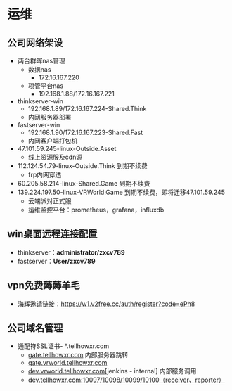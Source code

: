 # 运维

## 公司网络架设
- 两台群晖nas管理
  - 数据nas
    - 172.16.167.220 
  - 项管平台nas
    - 192.168.1.88/172.16.167.221
- thinkserver-win
    - 192.168.1.89/172.16.167.224-Shared.Think
    - 内网服务器部署
- fastserver-win
    - 192.168.1.90/172.16.167.223-Shared.Fast
    - 内网客户端打包机
- 47.101.59.245-linux-Outside.Asset
  - 线上资源服及cdn源
- 112.124.54.79-linux-Outside.Think 到期不续费
  - frp内网穿透
- 60.205.58.214-linux-Shared.Game 到期不续费
- 139.224.197.50-linux-VRWorld.Game 到期不续费，即将迁移47.101.59.245
  - 云端派对正式服
  - 运维监控平台：prometheus，grafana，influxdb

## win桌面远程连接配置
- thinkserver：**administrator/zxcv789**
- fastserver：**User/zxcv789**

## vpn免费薅薅羊毛
-  海辉邀请链接：https://w1.v2free.cc/auth/register?code=ePh8

## 公司域名管理
- 通配符SSL证书- \*.tellhowxr.com
  - [gate.tellhowxr.com](http://gate.tellhowxr.com "gate.tellhowxr.com") 内部服务器跳转
   - [gate.vrworld.tellhowxr.com](http://gate.vrworld.tellhowxr.com "gate.vrworld.tellhowxr.com")
  - [dev.vrworld.tellhowxr.com](http://dev.vrworld.tellhowxr.com "dev.vrworld.tellhowxr.com")\[jenkins - internal] 内部服务调用
   - [dev.tellhowxr.com:10097/10098/10099/10100（receiver、reporter）](http://dev.tellhowxr.com:10097/10098/10099/10100（receiver、reporter） "dev.tellhowxr.com:10097/10098/10099/10100（receiver、reporter）")

